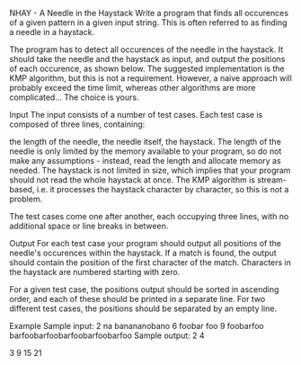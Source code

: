 NHAY - A Needle in the Haystack
Write a program that finds all occurences of a given pattern in a given input string. This is often referred to as finding a needle in a haystack.

The program has to detect all occurences of the needle in the haystack. It should take the needle and the haystack as input, and output the positions of each occurence, as shown below. The suggested implementation is the KMP algorithm, but this is not a requirement. However, a naive approach will probably exceed the time limit, whereas other algorithms are more complicated... The choice is yours.

Input
The input consists of a number of test cases. Each test case is composed of three lines, containing:

the length of the needle,
the needle itself,
the haystack.
The length of the needle is only limited by the memory available to your program, so do not make any assumptions - instead, read the length and allocate memory as needed. The haystack is not limited in size, which implies that your program should not read the whole haystack at once. The KMP algorithm is stream-based, i.e. it processes the haystack character by character, so this is not a problem.

The test cases come one after another, each occupying three lines, with no additional space or line breaks in between.

Output
For each test case your program should output all positions of the needle's occurences within the haystack. If a match is found, the output should contain the position of the first character of the match. Characters in the haystack are numbered starting with zero.

For a given test case, the positions output should be sorted in ascending order, and each of these should be printed in a separate line. For two different test cases, the positions should be separated by an empty line.

Example
Sample input:
2
na
banananobano
6
foobar
foo
9
foobarfoo
barfoobarfoobarfoobarfoobarfoo
Sample output:
2
4

3
9
15
21
